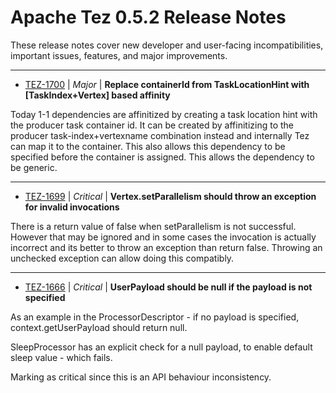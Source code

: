 
<!---
# Licensed to the Apache Software Foundation (ASF) under one
# or more contributor license agreements.  See the NOTICE file
# distributed with this work for additional information
# regarding copyright ownership.  The ASF licenses this file
# to you under the Apache License, Version 2.0 (the
# "License"); you may not use this file except in compliance
# with the License.  You may obtain a copy of the License at
#
#     http://www.apache.org/licenses/LICENSE-2.0
#
# Unless required by applicable law or agreed to in writing, software
# distributed under the License is distributed on an "AS IS" BASIS,
# WITHOUT WARRANTIES OR CONDITIONS OF ANY KIND, either express or implied.
# See the License for the specific language governing permissions and
# limitations under the License.
-->
# Apache Tez  0.5.2 Release Notes

These release notes cover new developer and user-facing incompatibilities, important issues, features, and major improvements.


---

* [TEZ-1700](https://issues.apache.org/jira/browse/TEZ-1700) | *Major* | **Replace containerId from TaskLocationHint with [TaskIndex+Vertex] based affinity**

Today 1-1 dependencies are affinitized by creating a task location hint with the producer task container id. It can be created by affinitizing to the producer task-index+vertexname combination instead and internally Tez can map it to the container. This also allows this dependency to be specified before the container is assigned. This allows the dependency to be generic.


---

* [TEZ-1699](https://issues.apache.org/jira/browse/TEZ-1699) | *Critical* | **Vertex.setParallelism should throw an exception for invalid invocations**

There is a return value of false when setParallelism is not successful. However that may be ignored and in some cases the invocation is actually incorrect and its better to throw an exception than return false. Throwing an unchecked exception can allow doing this compatibly.


---

* [TEZ-1666](https://issues.apache.org/jira/browse/TEZ-1666) | *Critical* | **UserPayload should be null if the payload is not specified**

As an example in the ProcessorDescriptor - if no payload is specified, context.getUserPayload should return null.

SleepProcessor has an explicit check for a null payload, to enable default sleep value - which fails.

Marking as critical since this is an API behaviour inconsistency.



